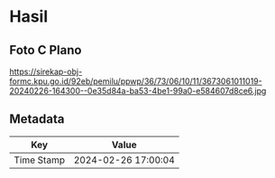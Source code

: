 # Hasil

## Foto C Plano

https://sirekap-obj-formc.kpu.go.id/92eb/pemilu/ppwp/36/73/06/10/11/3673061011019-20240226-164300--0e35d84a-ba53-4be1-99a0-e584607d8ce6.jpg


## Metadata

| Key        | Value               |
| ---------- | ------------------- |
| Time Stamp | 2024-02-26 17:00:04 |



